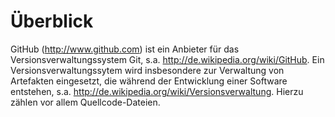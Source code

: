 Überblick
=========

GitHub (http://www.github.com) ist ein Anbieter für das Versionsverwaltungssystem Git, s.a. http://de.wikipedia.org/wiki/GitHub. 
Ein Versionsverwaltungssytem wird insbesondere zur Verwaltung von Artefakten eingesetzt, die während der Entwicklung einer Software
entstehen, s.a. http://de.wikipedia.org/wiki/Versionsverwaltung. Hierzu zählen vor allem Quellcode-Dateien.